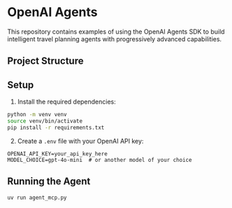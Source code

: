 # OpenAI Agents

This repository contains examples of using the OpenAI Agents SDK to build intelligent travel planning agents with progressively advanced capabilities.

## Project Structure

## Setup

1. Install the required dependencies:

```bash
python -m venv venv
source venv/bin/activate
pip install -r requirements.txt
```

2. Create a `.env` file with your OpenAI API key:

```env
OPENAI_API_KEY=your_api_key_here
MODEL_CHOICE=gpt-4o-mini  # or another model of your choice
```

## Running the Agent
```bash
uv run agent_mcp.py
```